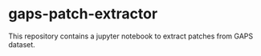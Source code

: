 # gaps-patch-extractor
This repository contains a jupyter notebook to extract patches from GAPS dataset.
